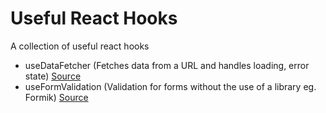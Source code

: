 # Useful React Hooks

A collection of useful react hooks

- useDataFetcher (Fetches data from a URL and handles loading, error state) [Source](https://codesandbox.io/s/fetching-data-in-reactjs-complete-guide-rup0i?file=/src/index.js:86-149)
- useFormValidation (Validation for forms without the use of a library eg. Formik) [Source](https://codesandbox.io/s/vn5v04484y)

